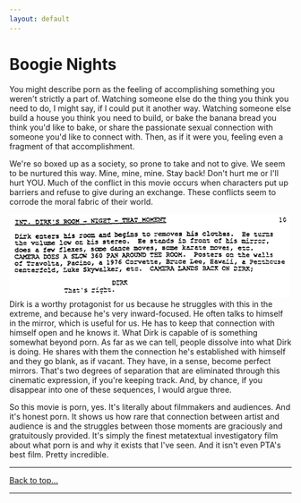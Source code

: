```yaml
---
layout: default
---
```

# Boogie Nights
You might describe porn as the feeling of accomplishing something you weren't strictly a part of. Watching someone else do the thing you think you need to do, I might say, if I could put it another way. Watching someone else build a house you think you need to build, or bake the banana bread you think you'd like to bake, or share the passionate sexual connection with someone you'd like to connect with. Then, as if it were you, feeling even a fragment of that accomplishment.

We're so boxed up as a society, so prone to take and not to give. We seem to be nurtured this way. Mine, mine, mine. Stay back! Don't hurt me or I'll hurt YOU. Much of the conflict in this movie occurs when characters put up barriers and refuse to give during an exchange. These conflicts seem to corrode the moral fabric of their world.

![Branching](https://github.com/alternatebummer/codebrian/blob/master/drikmirror.png?raw=true)
Dirk is a worthy protagonist for us because he struggles with this in the extreme, and because he's very inward-focused. He often talks to himself in the mirror, which is useful for us. He has to keep that connection with himself open and he knows it. What Dirk is capable of is something somewhat beyond porn. As far as we can tell, people dissolve into what Dirk is doing. He shares with them the connection he's established with himself and they go blank, as if vacant. They have, in a sense, become perfect mirrors. That's two degrees of separation that are eliminated through this cinematic expression, if you're keeping track. And, by chance, if you disappear into one of these sequences, I would argue three.

So this movie is porn, yes. It's literally about filmmakers and audiences. And it's honest porn. It shows us how rare that connection between artist and audience is and the struggles between those moments are graciously and gratuitously provided. It's simply the finest metatextual investigatory film about what porn is and why it exists that I've seen. And it isn't even PTA's best film. Pretty incredible.

* * *
[Back to top...](fc.html)
* * *
